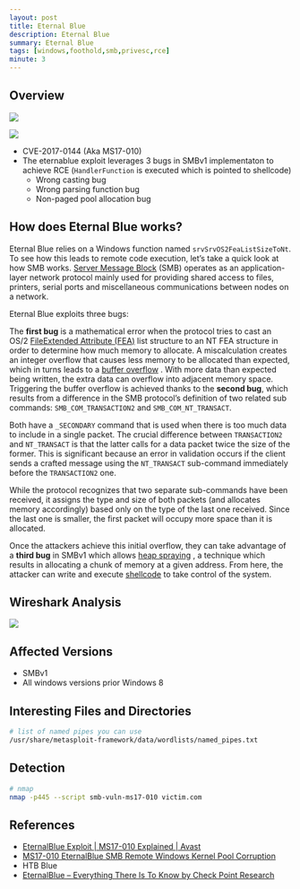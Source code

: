 ```yaml
---
layout: post
title: Eternal Blue
description: Eternal Blue
summary: Eternal Blue
tags: [windows,foothold,smb,privesc,rce]
minute: 3
---
```

## Overview
![](/spindel/assets/Eternal%20Blue/A066602F-25AE-4384-9BA2-438B104D581D.png)

![](/spindel/assets/Eternal%20Blue/24477296-DE05-4656-AD13-76BDC4551B8A.png)

* CVE-2017-0144 (Aka MS17-010)
* The eternablue exploit leverages 3 bugs in SMBv1 implementaton to achieve RCE (`HandlerFunction` is executed which is pointed to shellcode)
	* Wrong casting bug
	* Wrong parsing function bug
	* Non-paged pool allocation bug

## How does Eternal Blue works?
Eternal Blue relies on a Windows function named `srvSrvOS2FeaListSizeToNt`. To see how this leads to remote code execution, let’s take a quick look at how SMB works.  [Server Message Block](https://en.wikipedia.org/wiki/Server_Message_Block)  (SMB) operates as an application-layer network protocol mainly used for providing shared access to files, printers, serial ports and miscellaneous communications between nodes on a network.

Eternal Blue exploits three bugs:

The **first bug** is a mathematical error when the protocol tries to cast an OS/2  [FileExtended Attribute (FEA)](https://en.wikipedia.org/wiki/Extended_file_attributes)  list structure to an NT FEA structure in order to determine how much memory to allocate. A miscalculation creates an integer overflow that causes less memory to be allocated than expected, which in turns leads to a  [buffer overflow](https://en.wikipedia.org/wiki/Buffer_overflow) . With more data than expected being written, the extra data can overflow into adjacent memory space. Triggering the buffer overflow is achieved thanks to the **second bug**, which results from a difference in the SMB protocol’s definition of two related sub commands: `SMB_COM_TRANSACTION2` and `SMB_COM_NT_TRANSACT`.

Both have a `_SECONDARY` command that is used when there is too much data to include in a single packet. The crucial difference between `TRANSACTION2` and `NT_TRANSACT` is that the latter calls for a data packet twice the size of the former. This is significant because an error in validation occurs if the client sends a crafted message using the `NT_TRANSACT` sub-command immediately before the `TRANSACTION2` one.

While the protocol recognizes that two separate sub-commands have been received, it assigns the type and size of both packets (and allocates memory accordingly) based only on the type of the last one received. Since the last one is smaller, the first packet will occupy more space than it is allocated.

Once the attackers achieve this initial overflow, they can take advantage of a **third bug** in SMBv1 which allows  [heap spraying](https://andyrussellcronin.wordpress.com/2012/04/13/understanding-heap-spraying/) , a technique which results in allocating a chunk of memory at a given address. From here, the attacker can write and execute  [shellcode](https://en.wikipedia.org/wiki/Shellcode)  to take control of the system.

## Wireshark Analysis
![](/spindel/assets/Eternal%20Blue/eternablue23.png)

## Affected Versions
* SMBv1
* All windows versions prior Windows 8

## Interesting Files and Directories
```bash
# list of named pipes you can use
/usr/share/metasploit-framework/data/wordlists/named_pipes.txt
```

## Detection
```bash
# nmap
nmap -p445 --script smb-vuln-ms17-010 victim.com
```

## References
* [EternalBlue Exploit | MS17-010 Explained | Avast](https://www.avast.com/c-eternalblue)
* [MS17-010 EternalBlue SMB Remote Windows Kernel Pool Corruption](https://www.rapid7.com/db/modules/exploit/windows/smb/ms17_010_eternalblue/)
* HTB Blue
* [EternalBlue – Everything There Is To Know by Check Point Research](https://research.checkpoint.com/2017/eternalblue-everything-know/)
